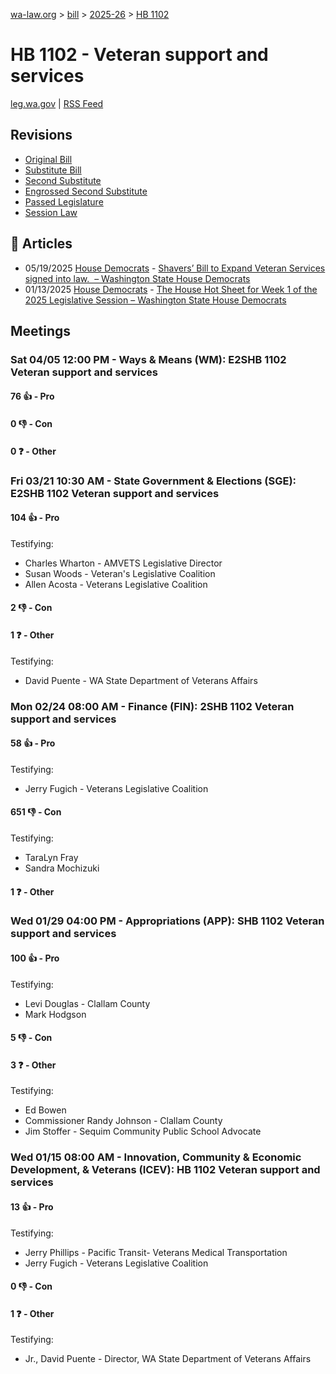 [wa-law.org](/) > [bill](/bill/) > [2025-26](/bill/2025-26/) > [HB 1102](/bill/2025-26/hb/1102/)

# HB 1102 - Veteran support and services
[leg.wa.gov](https://app.leg.wa.gov/billsummary?BillNumber=1102&Year=2025&Initiative=false) | [RSS Feed](./rss.xml)

## Revisions
* [Original Bill](1/)
* [Substitute Bill](S/)
* [Second Substitute](S2/)
* [Engrossed Second Substitute](S2.E/)
* [Passed Legislature](S2.PL/)
* [Session Law](S2.SL/)

## 📰 Articles
* 05/19/2025 [House Democrats](/org/house_democrats/) - [Shavers’ Bill to Expand Veteran Services signed into law.  – Washington State House Democrats](https://housedemocrats.wa.gov/blog/2025/05/19/shavers-bill-to-expand-veteran-services-signed-into-law/#:~:text=House%20Bill%201102)
* 01/13/2025 [House Democrats](/org/house_democrats/) - [The House Hot Sheet for Week 1 of the 2025 Legislative Session – Washington State House Democrats](https://housedemocrats.wa.gov/blog/2025/01/13/the-house-hot-sheet-for-week-1-of-the-2025-legislative-session/#:~:text=HB%201102)

## Meetings
### Sat 04/05 12:00 PM - Ways & Means (WM): E2SHB 1102 Veteran support and services
#### 76 👍 - Pro

#### 0 👎 - Con

#### 0 ❓ - Other

### Fri 03/21 10:30 AM - State Government & Elections (SGE): E2SHB 1102 Veteran support and services
#### 104 👍 - Pro
Testifying:
* Charles Wharton - AMVETS Legislative Director
* Susan Woods - Veteran's Legislative Coalition
* Allen Acosta - Veterans Legislative Coalition

#### 2 👎 - Con

#### 1 ❓ - Other
Testifying:
* David Puente - WA State Department of Veterans Affairs

### Mon 02/24 08:00 AM - Finance (FIN): 2SHB 1102 Veteran support and services
#### 58 👍 - Pro
Testifying:
* Jerry Fugich - Veterans Legislative Coalition

#### 651 👎 - Con
Testifying:
* TaraLyn Fray
* Sandra Mochizuki

#### 1 ❓ - Other

### Wed 01/29 04:00 PM - Appropriations (APP): SHB 1102 Veteran support and services
#### 100 👍 - Pro
Testifying:
* Levi Douglas - Clallam County
* Mark Hodgson

#### 5 👎 - Con

#### 3 ❓ - Other
Testifying:
* Ed Bowen
* Commissioner Randy Johnson - Clallam County
* Jim Stoffer - Sequim Community Public School Advocate

### Wed 01/15 08:00 AM - Innovation, Community & Economic Development, & Veterans (ICEV): HB 1102 Veteran support and services
#### 13 👍 - Pro
Testifying:
* Jerry Phillips - Pacific Transit- Veterans Medical Transportation
* Jerry Fugich - Veterans Legislative Coalition

#### 0 👎 - Con

#### 1 ❓ - Other
Testifying:
* Jr., David Puente - Director, WA State Department of Veterans Affairs
